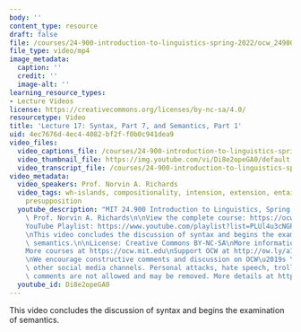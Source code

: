```yaml
---
body: ''
content_type: resource
draft: false
file: /courses/24-900-introduction-to-linguistics-spring-2022/ocw_24900_lecture17_2022apr07_360p_16_9.mp4
file_type: video/mp4
image_metadata:
  caption: ''
  credit: ''
  image-alt: ''
learning_resource_types:
- Lecture Videos
license: https://creativecommons.org/licenses/by-nc-sa/4.0/
resourcetype: Video
title: 'Lecture 17: Syntax, Part 7, and Semantics, Part 1'
uid: 4ec7676d-4ec4-4082-bf2f-f0b0c941dea9
video_files:
  video_captions_file: /courses/24-900-introduction-to-linguistics-spring-2022/1MptwG2vU-HESQLFjTdgVvgS2K4ys2QJY_transcript.webvtt
  video_thumbnail_file: https://img.youtube.com/vi/Di8e2opeGA0/default.jpg
  video_transcript_file: /courses/24-900-introduction-to-linguistics-spring-2022/1MptwG2vU-HESQLFjTdgVvgS2K4ys2QJY_transcript.pdf
video_metadata:
  video_speakers: Prof. Norvin A. Richards
  video_tags: wh-islands, compositionality, intension, extension, entailment, implicature,
    presupposition
  youtube_description: "MIT 24.900 Introduction to Linguistics, Spring 2022\nInstructor:\
    \ Prof. Norvin A. Richards\n\nView the complete course: https://ocw.mit.edu/courses/24-900-introduction-to-linguistics-spring-2022/\n\
    YouTube Playlist: https://www.youtube.com/playlist?list=PLUl4u3cNGP63BZGNOqrF2qf_yxOjuG35j\n\
    \nThis video concludes the discussion of syntax and begins the examination of\
    \ semantics.\n\nLicense: Creative Commons BY-NC-SA\nMore information at https://ocw.mit.edu/terms\n\
    More courses at https://ocw.mit.edu\nSupport OCW at http://ow.ly/a1If50zVRlQ\n\
    \nWe encourage constructive comments and discussion on OCW\u2019s YouTube and\
    \ other social media channels. Personal attacks, hate speech, trolling, and inappropriate\
    \ comments are not allowed and may be removed. More details at https://ocw.mit.edu/comments.\n"
  youtube_id: Di8e2opeGA0
---
```

This video concludes the discussion of syntax and begins the examination of semantics.